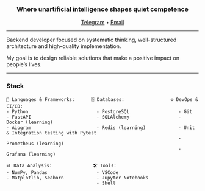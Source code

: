 <h3 align="center">Where unartificial intelligence shapes quiet competence</h3>

<p align="center">
  <a href="https://t.me/pavel_romualdovich">Telegram</a> •
  <a href="mailto:pavel.romualdovich@gmail.com">Email</a>
</p>

--- 
Backend developer focused on systematic thinking, well-structured architecture and high-quality implementation. 

My goal is to design reliable solutions that make a positive impact on people’s lives.

--- 
### Stack
```
🧠 Languages & Frameworks:      🗄️ Databases:                 ⚙️ DevOps & CI/CD:
- Python                         - PostgreSQL                  - Git
- FastAPI                        - SQLAlchemy                  - Docker (learning)
- Aiogram                        - Redis (learning)            - Unit & Integration testing with Pytest
                                                               - Prometheus (learning)
                                                               - Grafana (learning)

📊 Data Analysis:               🛠️ Tools:
- NumPy, Pandas                  - VSCode
- Matplotlib, Seaborn            - Jupyter Notebooks
                                 - Shell
```
